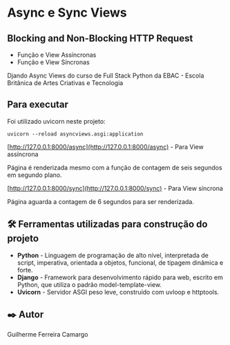 # Async e Sync Views

## Blocking and Non-Blocking HTTP Request

- Função e View Assíncronas
- Função e View Síncronas

Djando Async Views do curso de Full Stack Python da EBAC - Escola Britânica de Artes Criativas e Tecnologia

## Para executar

Foi utilizado uvicorn neste projeto:

```uvicorn --reload asyncviews.asgi:application```

[http://127.0.0.1:8000/async](http://127.0.0.1:8000/async) - Para View assíncrona

Página é renderizada mesmo com a função de contagem de seis segundos em segundo plano.

[http://127.0.0.1:8000/sync](http://127.0.0.1:8000/sync) - Para View síncrona

Página aguarda a contagem de 6 segundos para ser renderizada.

## 🛠️ Ferramentas utilizadas para construção do projeto

* **Python** - Linguagem de programação de alto nível, interpretada de script, imperativa, orientada a objetos, funcional, de tipagem dinâmica e forte.
* **Django** - Framework para desenvolvimento rápido para web, escrito em Python, que utiliza o padrão model-template-view.
* **Uvicorn** - Servidor ASGI peso leve, construído com uvloop e httptools.

## ✒️ Autor

Guilherme Ferreira Camargo